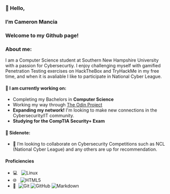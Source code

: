 ### 👋 Hello, 
### I’m Cameron Mancia
### Welcome to my Github page!

### About me:
  I am a Computer Science student at Southern New Hampshire University with a passion for Cybersecurtiy. I enjoy challenging myself with gamified Penetration Testing exercises on HackTheBox and TryHackMe in my free time, and when it is avaliable I like to participate in National Cyber League.

#### 🌱 I am currently working on:

- Completing my Bachelors in **Computer Science**
- Working my way through [The Odin Project](https://www.theodinproject.com/)
- **Expanding my network!** I'm looking to make new connections in the Cybersecurity/IT community.
- **Studying for the CompTIA Security+ Exam**

#### 💬 Sidenote:

- 💞️ I’m looking to collaborate on Cybersecurity Competitions such as NCL (National Cyber League) and any others are up for recommendation.

#### Proficiencies

- 💻 &#160; ![Linux](https://img.shields.io/badge/-Linux-333333?style=flat&logo=Linux&logoColor=FCC624)
- 🌐 &#160; ![HTML5](https://img.shields.io/badge/-HTML5-333333?style=flat&logo=HTML5)
- 🔧 &#160;![Git](https://img.shields.io/badge/-Git-333333?style=flat&logo=git)
![GitHub](https://img.shields.io/badge/-GitHub-333333?style=flat&logo=github)
![Markdown](https://img.shields.io/badge/-Markdown-333333?style=flat&logo=markdown)
<!---
cameronmancia/cameronmancia is a ✨ special ✨ repository because its `README.md` (this file) appears on your GitHub profile.
You can click the Preview link to take a look at your changes.
--->
